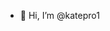 - 👋 Hi, I’m @katepro1

<!---
katepro1/katepro1 is a ✨ special ✨ repository because its `README.md` (this file) appears on your GitHub profile.
You can click the Preview link to take a look at your changes.
--->

